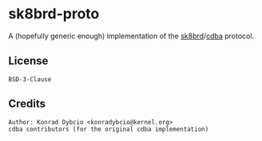 # sk8brd-proto

A (hopefully generic enough) implementation of the [sk8brd](https://github.com/linux-msm/sk8brd/)/[cdba](https://github.com/linux-msm/cdba/) protocol.

## License
`BSD-3-Clause`

## Credits
```
Author: Konrad Dybcio <konradybcio@kernel.org>
cdba contributors (for the original cdba implementation)
```
